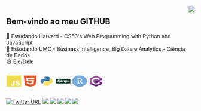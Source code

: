  <div>
  <img align="right" height="280em" src="https://i.im.ge/2021/08/13/jghLa.png"/>
  </div>
  
  ##  Bem-vindo ao meu GITHUB
 

🌱 Estudando Harvard - CS50's Web Programming with Python and JavaScript<br>
🌱 Estudando UMC - Business Intelligence, Big Data e Analytics - Ciência de Dados<br>
😄 Ele/Dele
  
  ##
 

<div style="display: inline_block;">
  <img align="center" alt="Messo-Js" height="30" width="40" src="https://raw.githubusercontent.com/devicons/devicon/master/icons/javascript/javascript-plain.svg">
  <img align="center" alt="Messo-HTML" height="30" width="40" src="https://raw.githubusercontent.com/devicons/devicon/master/icons/html5/html5-original.svg">
  <img align="center" alt="Messo-Python" height="30" width="40" src="https://raw.githubusercontent.com/devicons/devicon/master/icons/python/python-original.svg">
  <img align="center" alt="Messo-Django" height="30" width="40" src="https://github.com/devicons/devicon/blob/master/icons/django/django-original.svg">
  <img align="center" alt="Messo-R" height="30" width="40" src="https://github.com/devicons/devicon/blob/master/icons/rstudio/rstudio-original.svg">
  <img align="center" alt="Messo-Csharp" height="30" width="40" src="https://raw.githubusercontent.com/devicons/devicon/master/icons/csharp/csharp-original.svg">
</div>
  
  ##
 
<div style="display: inline_block;">
  <a href="https://www.twitter.com/messohal23" target="_blank">
  <img alt="Twitter URL" src="https://img.shields.io/badge/Twitter-1DA1F2?style=for-the-badge&logo=twitter&logoColor=white"></a>
  <a href="https://instagram.com/messohal23" target="_blank"><img src="https://img.shields.io/badge/-Instagram-%23E4405F?style=for-the-badge&logo=instagram&logoColor=white" target="_blank"></a>
  <a href = "mailto:emerson2301@hotmail.com"><img src="https://img.shields.io/badge/Microsoft_Outlook-0078D4?style=for-the-badge&logo=microsoft-outlook&logoColor=white" target="_blank"></a>
  <a href="https://www.xboxgamertag.com/search/korosenseibr">	<img src="https://img.shields.io/badge/Xbox-107C10?style=for-the-badge&logo=xbox&logoColor=white" target="_blank"></a>
  <a href="https://open.spotify.com/user/messohal23?si=9ccf3fcbbd914de8" target="_blank"><img src="https://img.shields.io/badge/Spotify-1ED760?&style=for-the-badge&logo=spotify&logoColor=white" target="_blank"></a>
  <a href="https://www.linkedin.com/in/emerson-silva-oliveira-19a6948/" target="_blank"><img src="https://img.shields.io/badge/-LinkedIn-%230077B5?style=for-the-badge&logo=linkedin&logoColor=white" target="_blank"></a> 
</div>

